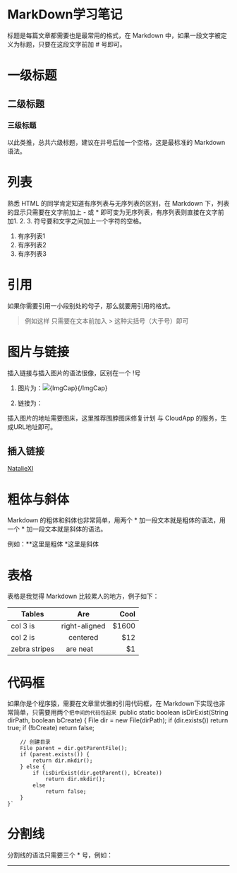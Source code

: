 # MarkDown学习笔记
标题是每篇文章都需要也是最常用的格式，在 Markdown 中，如果一段文字被定义为标题，只要在这段文字前加 # 号即可。

# 一级标题

## 二级标题

### 三级标题

以此类推，总共六级标题，建议在井号后加一个空格，这是最标准的 Markdown 语法。

# 列表
熟悉 HTML 的同学肯定知道有序列表与无序列表的区别，在 Markdown 下，列表的显示只需要在文字前加上 - 或 * 即可变为无序列表，有序列表则直接在文字前加1. 2. 3. 符号要和文字之间加上一个字符的空格。
1. 有序列表1
2. 有序列表2
3. 有序列表3

# 引用

如果你需要引用一小段别处的句子，那么就要用引用的格式。
> 例如这样
 只需要在文本前加入 > 这种尖括号（大于号）即可
# 图片与链接

插入链接与插入图片的语法很像，区别在一个 !号

1. 图片为：![ ]( ){ImgCap}{/ImgCap}

2. 链接为：[ ]( )

插入图片的地址需要图床，这里推荐围脖图床修复计划 与 CloudApp 的服务，生成URL地址即可。
## 插入链接
[NatalieXI](https://github.com/NatalieXI/HelloWord)
# 粗体与斜体

Markdown 的粗体和斜体也非常简单，用两个 * 加一段文本就是粗体的语法，用一个 * 加一段文本就是斜体的语法。

例如：**这里是粗体 *这里是斜体
# 表格

表格是我觉得 Markdown 比较累人的地方，例子如下：

| Tables        | Are           | Cool  |
| ------------- |:-------------:| -----:|
| col 3 is      | right-aligned | $1600 |
| col 2 is      | centered      |   $12 |
| zebra stripes | are neat      |    $1 |

# 代码框

如果你是个程序猿，需要在文章里优雅的引用代码框，在 Markdown下实现也非常简单，只需要用两个`把中间的代码包起来
`public static boolean isDirExist(String dirPath, boolean bCreate) {
		File dir = new File(dirPath);
		if (dir.exists())
			return true;
		if (!bCreate)
			return false;

		// 创建目录
		File parent = dir.getParentFile();
		if (parent.exists()) {
			return dir.mkdir();
		} else {
			if (isDirExist(dir.getParent(), bCreate))
				return dir.mkdir();
			else
				return false;
		}
	}`
 
# 分割线

分割线的语法只需要三个 * 号，例如：
***





